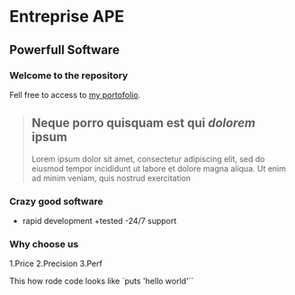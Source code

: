 
Entreprise APE
==============

Powerfull Software
------------------

### Welcome to the repository

Fell free to access to [my portofolio](http://www.galerie-xc/leane/albums).

>## Neque porro quisquam est qui *dolorem* ipsum 
>
> Lorem ipsum dolor sit amet, consectetur adipiscing elit, sed do eiusmod tempor incididunt ut labore et dolore magna aliqua. Ut enim ad minim veniam, quis nostrud exercitation 
>
### Crazy good software
* rapid development
+tested
-24/7 support

### Why choose us
1.Price
2.Precision
3.Perf

This how rode code looks like `puts 'hello world'``

 
